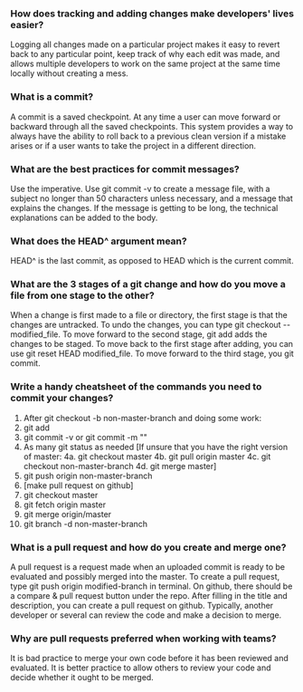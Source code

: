 ### How does tracking and adding changes make developers' lives easier?
  Logging all changes made on a particular project makes it easy to revert back to any particular point, keep track of why each edit was made, and allows multiple developers to work on the same project at the same time locally without creating a mess.
### What is a commit?
  A commit is a saved checkpoint. At any time a user can move forward or backward through all the saved checkpoints. This system provides a way to always have the ability to roll back to a previous clean version if a mistake arises or if a user wants to take the project in a different direction.
### What are the best practices for commit messages?
  Use the imperative. Use git commit -v to create a message file, with a subject no longer than 50 characters unless necessary, and a message that explains the changes. If the message is getting to be long, the technical explanations can be added to the body.
### What does the HEAD^ argument mean?
  HEAD^ is the last commit, as opposed to HEAD which is the current commit.
### What are the 3 stages of a git change and how do you move a file from one stage to the other?
  When a change is first made to a file or directory, the first stage is that the changes are untracked. To undo the changes, you can type git checkout -- modified_file. To move forward to the second stage, git add adds the changes to be staged. To move back to the first stage after adding, you can use git reset HEAD modified_file. To move forward to the third stage, you git commit.
### Write a handy cheatsheet of the commands you need to commit your changes?
  1. After git checkout -b non-master-branch and doing some work:
  2. git add
  3. git commit -v or git commit -m ""
  4. As many git status as needed
  [If unsure that you have the right version of master:
  4a. git checkout master
  4b. git pull origin master
  4c. git checkout non-master-branch
  4d. git merge master]
  5. git push origin non-master-branch
  6. [make pull request on github]
  7. git checkout master
  8. git fetch origin master
  9. git merge origin/master
  10. git branch -d non-master-branch
### What is a pull request and how do you create and merge one?
  A pull request is a request made when an uploaded commit is ready to be evaluated and possibly merged into the master. To create a pull request, type git push origin modified-branch in terminal. On github, there should be a compare & pull request button under the repo. After filling in the title and description, you can create a pull request on github. Typically, another developer or several can review the code and make a decision to merge.
### Why are pull requests preferred when working with teams?
  It is bad practice to merge your own code before it has been reviewed and evaluated. It is better practice to allow others to review your code and decide whether it ought to be merged.